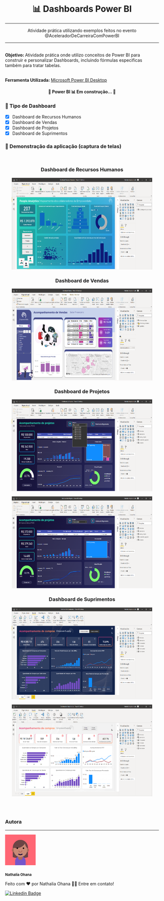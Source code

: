 
<h1 align="center">
    <a>📊 Dashboards Power BI</a>
</h1>
<hr>
<p align="center">Atividade prática utilizando exemplos feitos no evento @AceleradorDeCarreiraComPowerBI</p>
<hr>


<br>
<b>Objetivo: </b> Atividade prática onde utilizo conceitos de Power BI para construir e personalizar Dashboards, incluindo fórmulas especificas também para tratar tabelas.
<br><br>

<b>Ferramenta Utilizada: </b>[Microsoft Power BI Desktop](https://www.microsoft.com/pt-BR/download/details.aspx?id=58494)

<!--
<b>Autora:
	
<img style="border-radius: 50%;" src="" width="100px;" alt=""/>
 <br />
 <sub><b>Nathalia Ohana 🚀</b></sub></a>
	

Feito com ❤️ por Nathalia Ohana 👋🏽
	
[![Linkedin Badge](https://img.shields.io/badge/-Nathalia-blue?style=flat-square&logo=Linkedin&logoColor=white&link=https://www.linkedin.com/in/nath%C3%A1lia-ohana-867524134/)](https://www.linkedin.com/in/nath%C3%A1lia-ohana-867524134/)	
[![Gmail Badge](https://img.shields.io/badge/-nathe557@gmail.com-c14438?style=flatsquare&logo=Gmail&logoColor=white&link=mailto:nathe557@gmail.com)](mailto:nathe557@gmail.com)	
</b>
-->

<h4 align="center"> 
	🚧  Power BI 📊 Em construção...  🚧
</h4>

### 📍 Tipo de Dashboard

- [x] Dashboard de Recursos Humanos
- [x] Dashboard de Vendas
- [x] Dashboard de Projetos
- [x] Dashboard de Suprimentos

### 📍 Demonstração da aplicação (captura de telas)
<br>
<h3 align="center">Dashboard de Recursos Humanos</h3>
<p align="center">
	<img width="460" height="300" src="src/assets/Dashboard Recursos Humanoss.PNG">
</p>


<h3 align="center">Dashboard de Vendas</h3>
<p align="center">
	<img width="460" height="300" src="src/assets/Dashboard Vendas.PNG">
</p>


<h3 align="center">Dashboard de Projetos</h3>
<p align="center">
	<img width="460" height="300" src="src/assets/Dashboard de Projetos_1.PNG">
</p>
<p align="center">
	<img width="460" height="300" src="src/assets/Dashboard de Projetos_2.PNG">
</p>


<h3 align="center">Dashboard de Suprimentos</h3>
<p align="center">
	<img width="460" height="300" src="src/assets/Dashboard de Suprimentos_DARK.PNG">
</p>
<p align="center">
	<img width="460" height="300" src="src/assets/Dashboard de Suprimentos_LIGHT.PNG">
</p>


 <br>
 <br>
 
 <h3> Autora </h3>
<hr>
 <img src="src/assets/avatar.png" width="100px;" alt="" style="max-width:100%;">
 
<b><sub><a>Nathalia Ohana</b></sub></a>
 
<p>Feito com <g-emoji class="g-emoji" alias="heart" fallback-src="https://github.githubassets.com/images/icons/emoji/unicode/2764.png">❤️</g-emoji> por Nathalia Ohana 👋🏽 Entre em contato!</p>

[![Linkedin Badge](https://img.shields.io/badge/-LinkedIn-blue?style=flat-square&logo=Linkedin&logoColor=white&link=https://www.linkedin.com/in/nath%C3%A1lia-ohana-867524134/)](https://www.linkedin.com/in/nath%C3%A1lia-ohana-867524134/)




